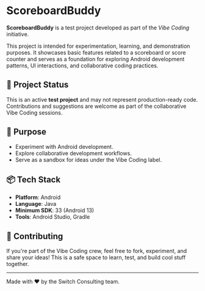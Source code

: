 # ScoreboardBuddy

**ScoreboardBuddy** is a test project developed as part of the *Vibe Coding* initiative.

This project is intended for experimentation, learning, and demonstration purposes. It showcases basic features related to a scoreboard or score counter and serves as a foundation for exploring Android development patterns, UI interactions, and collaborative coding practices.

## 🚧 Project Status

This is an active **test project** and may not represent production-ready code. Contributions and suggestions are welcome as part of the collaborative Vibe Coding sessions.

## 🧪 Purpose

- Experiment with Android development.
- Explore collaborative development workflows.
- Serve as a sandbox for ideas under the Vibe Coding label.

## 📦 Tech Stack

- **Platform**: Android
- **Language**: Java
- **Minimum SDK**: 33 (Android 13)
- **Tools**: Android Studio, Gradle

## 🤝 Contributing

If you're part of the Vibe Coding crew, feel free to fork, experiment, and share your ideas! This is a safe space to learn, test, and build cool stuff together.

---

Made with ❤️ by the Switch Consulting team.
